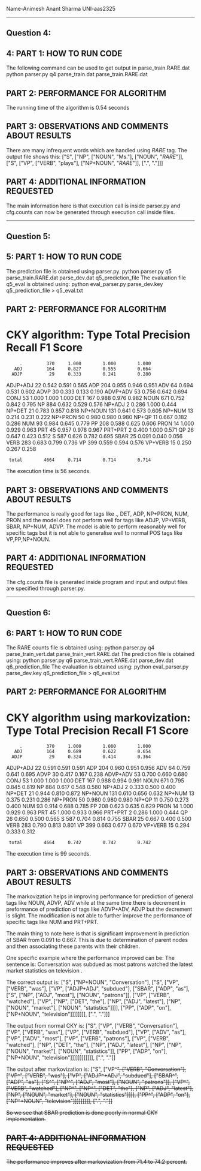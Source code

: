 Name-Animesh Anant Sharma
UNI-aas2325


---------------------------------------------------------
Question 4:
---------------------------------------------------------
4:
PART 1: HOW TO RUN CODE
-----------------------
The following command can be used to get output in parse_train.RARE.dat
python parser.py q4 parse_train.dat parse_train.RARE.dat

PART 2: PERFORMANCE FOR ALGORITHM
---------------------------------
The running time of the algorithm is 0.54 seconds

PART 3: OBSERVATIONS AND COMMENTS ABOUT RESULTS
-----------------------------------------------
There are many infrequent words which are handled using _RARE_ tag. The output file shows this: ["S", ["NP", ["NOUN", "Ms."], ["NOUN", "_RARE_"]], ["S", ["VP", ["VERB", "plays"], ["NP+NOUN", "_RARE_"]], [".", "."]]]

PART 4: ADDITIONAL INFORMATION REQUESTED
----------------------------------------
The main information here is that execution call is inside parser.py and cfg.counts can now be generated through execution call inside files.



---------------------------------------------------------
Question 5:
---------------------------------------------------------
5:
PART 1: HOW TO RUN CODE
-----------------------
The prediction file is obtained using parser.py.
python parser.py q5 parse_train.RARE.dat parse_dev.dat q5_prediction_file
The evaluation file q5_eval is obtained using:
python eval_parser.py parse_dev.key q5_prediction_file > q5_eval.txt

PART 2: PERFORMANCE FOR ALGORITHM
---------------------------------
CKY algorithm:
      Type       Total   Precision      Recall     F1 Score
===============================================================
         .         370     1.000        1.000        1.000
       ADJ         164     0.827        0.555        0.664
      ADJP          29     0.333        0.241        0.280
  ADJP+ADJ          22     0.542        0.591        0.565
       ADP         204     0.955        0.946        0.951
       ADV          64     0.694        0.531        0.602
      ADVP          30     0.333        0.133        0.190
  ADVP+ADV          53     0.756        0.642        0.694
      CONJ          53     1.000        1.000        1.000
       DET         167     0.988        0.976        0.982
      NOUN         671     0.752        0.842        0.795
        NP         884     0.632        0.529        0.576
    NP+ADJ           2     0.286        1.000        0.444
    NP+DET          21     0.783        0.857        0.818
   NP+NOUN         131     0.641        0.573        0.605
    NP+NUM          13     0.214        0.231        0.222
   NP+PRON          50     0.980        0.980        0.980
     NP+QP          11     0.667        0.182        0.286
       NUM          93     0.984        0.645        0.779
        PP         208     0.588        0.625        0.606
      PRON          14     1.000        0.929        0.963
       PRT          45     0.957        0.978        0.967
   PRT+PRT           2     0.400        1.000        0.571
        QP          26     0.647        0.423        0.512
         S         587     0.626        0.782        0.695
      SBAR          25     0.091        0.040        0.056
      VERB         283     0.683        0.799        0.736
        VP         399     0.559        0.594        0.576
   VP+VERB          15     0.250        0.267        0.258

     total        4664     0.714        0.714        0.714
The execution time is 56 seconds.

PART 3: OBSERVATIONS AND COMMENTS ABOUT RESULTS
-----------------------------------------------
The performance is really good for tags like ., DET, ADP, NP+PRON, NUM, PRON and the model does not perform well for tags like ADJP, VP+VERB, SBAR, NP+NUM, ADVP. The model is able to perform reasonably well for specific tags but it is not able to generalise well to normal POS tags like VP,PP,NP+NOUN.

PART 4: ADDITIONAL INFORMATION REQUESTED
----------------------------------------
The cfg.counts file is generated inside program and input and output files are specified through parser.py.



---------------------------------------------------------
Question 6:
---------------------------------------------------------
6:
PART 1: HOW TO RUN CODE
-----------------------
The RARE counts file is obtained using:
python parser.py q4 parse_train_vert.dat parse_train_vert.RARE.dat
The prediction file is obtained using:
python parser.py q6 parse_train_vert.RARE.dat parse_dev.dat q6_prediction_file
The evaluation is obtained using:
python eval_parser.py parse_dev.key q6_prediction_file > q6_eval.txt

PART 2: PERFORMANCE FOR ALGORITHM
---------------------------------
CKY algorithm using markovization:
      Type       Total   Precision      Recall     F1 Score
===============================================================
         .         370     1.000        1.000        1.000
       ADJ         164     0.689        0.622        0.654
      ADJP          29     0.324        0.414        0.364
  ADJP+ADJ          22     0.591        0.591        0.591
       ADP         204     0.960        0.951        0.956
       ADV          64     0.759        0.641        0.695
      ADVP          30     0.417        0.167        0.238
  ADVP+ADV          53     0.700        0.660        0.680
      CONJ          53     1.000        1.000        1.000
       DET         167     0.988        0.994        0.991
      NOUN         671     0.795        0.845        0.819
        NP         884     0.617        0.548        0.580
    NP+ADJ           2     0.333        0.500        0.400
    NP+DET          21     0.944        0.810        0.872
   NP+NOUN         131     0.610        0.656        0.632
    NP+NUM          13     0.375        0.231        0.286
   NP+PRON          50     0.980        0.980        0.980
     NP+QP          11     0.750        0.273        0.400
       NUM          93     0.914        0.688        0.785
        PP         208     0.623        0.635        0.629
      PRON          14     1.000        0.929        0.963
       PRT          45     1.000        0.933        0.966
   PRT+PRT           2     0.286        1.000        0.444
        QP          26     0.650        0.500        0.565
         S         587     0.704        0.814        0.755
      SBAR          25     0.667        0.400        0.500
      VERB         283     0.790        0.813        0.801
        VP         399     0.663        0.677        0.670
   VP+VERB          15     0.294        0.333        0.312

     total        4664     0.742        0.742        0.742
The execution time is 99 seconds.

PART 3: OBSERVATIONS AND COMMENTS ABOUT RESULTS
-----------------------------------------------
The markovization helps in improving performance for prediction of general tags like NOUN, ADVP, ADV while at the same time there is decrement in preformance of prediction of tags like ADVP+ADV, ADJP but the decrement is slight. The modification is not able to further improve the performance of specific tags like NUM and PRT+PRT. 

The main thing to note here is that is significant improvement in prediction of SBAR from 0.091 to 0.667. This is due to determination of parent nodes and then associating these parents with their children. 

One specific example where the performance improved can be:
The sentence is:
Conversation was subdued as most patrons watched the latest market statistics on television .

The correct output is:
["S", ["NP+NOUN", "Conversation"], ["S", ["VP", ["VERB", "was"], ["VP", ["ADJP+ADJ", "subdued"], ["SBAR", ["ADP", "as"], ["S", ["NP", ["ADJ", "most"], ["NOUN", "patrons"]], ["VP", ["VERB", "watched"], ["VP", ["NP", ["DET", "the"], ["NP", ["ADJ", "latest"], ["NP", ["NOUN", "market"], ["NOUN", "statistics"]]]], ["PP", ["ADP", "on"], ["NP+NOUN", "television"]]]]]]]], [".", "."]]]

The output from normal CKY is:
["S", ["VP", ["VERB", "Conversation"], ["VP", ["VERB", "was"], ["VP", ["VERB", "subdued"], ["VP", ["ADV", "as"], ["VP", ["ADV", "most"], ["VP", ["VERB", "patrons"], ["VP", ["VERB", "watched"], ["NP", ["DET", "the"], ["NP", ["ADJ", "latest"], ["NP", ["NP", ["NOUN", "market"], ["NOUN", "statistics"]], ["PP", ["ADP", "on"], ["NP+NOUN", "television"]]]]]]]]]]]], [".", "."]]

The output after markovization is:
["S", ["VP^<S>", ["VERB", "Conversation"], ["VP^<VP>", ["VERB", "was"], ["VP", ["ADJP^<VP>+ADJ", "subdued"], ["SBAR^<VP>", ["ADP", "as"], ["S^<SBAR>", ["NP^<S>", ["ADJ", "most"], ["NOUN", "patrons"]], ["VP^<S>", ["VERB", "watched"], ["NP^<VP>", ["NP^<NP>", ["DET", "the"], ["NP", ["ADJ", "latest"], ["NP", ["NOUN", "market"], ["NOUN", "statistics"]]]], ["PP^<NP>", ["ADP", "on"], ["NP^<PP>+NOUN", "television"]]]]]]]]], [".", "."]]

So we see that SBAR prediction is done poorly in normal CKY implementation.

PART 4: ADDITIONAL INFORMATION REQUESTED
----------------------------------------
The performance improves after markovization from 71.4 to 74.2 percent.

